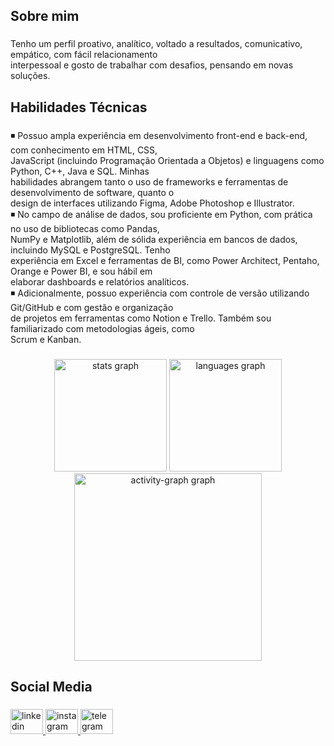 <h2 align="left">Sobre mim</h2>

###

<p align="left">Tenho um perfil proativo, analítico, voltado a resultados, comunicativo, empático, com fácil relacionamento<br>interpessoal e gosto de trabalhar com desafios, pensando em novas soluções.</p>

###

<h2 align="left">Habilidades Técnicas</h2>

###

<p align="left">◾ Possuo ampla experiência em desenvolvimento front-end e back-end, com conhecimento em HTML, CSS,<br>JavaScript (incluindo Programação Orientada a Objetos) e linguagens como Python, C++, Java e SQL. Minhas<br>habilidades abrangem tanto o uso de frameworks e ferramentas de desenvolvimento de software, quanto o<br>design de interfaces utilizando Figma, Adobe Photoshop e Illustrator.<br>◾ No campo de análise de dados, sou proficiente em Python, com prática no uso de bibliotecas como Pandas,<br>NumPy e Matplotlib, além de sólida experiência em bancos de dados, incluindo MySQL e PostgreSQL. Tenho<br>experiência em Excel e ferramentas de BI, como Power Architect, Pentaho, Orange e Power BI, e sou hábil em<br>elaborar dashboards e relatórios analíticos.<br>◾ Adicionalmente, possuo experiência com controle de versão utilizando Git/GitHub e com gestão e organização<br>de projetos em ferramentas como Notion e Trello. Também sou familiarizado com metodologias ágeis, como<br>Scrum e Kanban.</p>

###

<div align="center">
  <img src="https://github-readme-stats.vercel.app/api?username=mateuscarestiato&hide_title=false&hide_rank=false&show_icons=true&include_all_commits=true&count_private=true&disable_animations=false&theme=tokyonight&locale=en&hide_border=false&order=1" height="180" alt="stats graph"  />
  <img src="https://github-readme-stats.vercel.app/api/top-langs?username=mateuscarestiato&locale=en&hide_title=false&layout=compact&card_width=320&langs_count=5&theme=tokyonight&hide_border=false&order=2" height="180" alt="languages graph"  />
  <img src="https://github-readme-activity-graph.vercel.app/graph?username=mateuscarestiato&radius=16&theme=tokyo-night&area=true&order=5" height="300" alt="activity-graph graph"  />
</div>

###

<h2 align="left">Social Media</h2>

###

<div align="left">
  <a href="https://www.linkedin.com/in/mateuscarestiato/" target="_blank">
    <img src="https://raw.githubusercontent.com/maurodesouza/profile-readme-generator/master/src/assets/icons/social/linkedin/default.svg" width="52" height="40" alt="linkedin logo"  />
  </a>
  <a href="https://www.instagram.com/mateuscarestiato/" target="_blank">
    <img src="https://raw.githubusercontent.com/maurodesouza/profile-readme-generator/master/src/assets/icons/social/instagram/default.svg" width="52" height="40" alt="instagram logo"  />
  </a>
  <a href="https://t.me/mateuscarestiato" target="_blank">
    <img src="https://raw.githubusercontent.com/maurodesouza/profile-readme-generator/master/src/assets/icons/social/telegram/default.svg" width="52" height="40" alt="telegram logo"  />
  </a>
</div>

###
